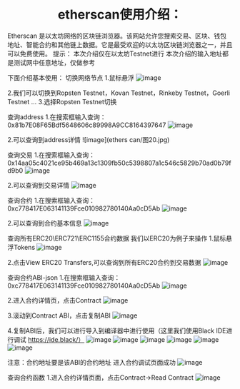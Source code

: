 <h1 style="text-align: center;">etherscan使用介绍：</h1>

Etherscan 是以太坊网络的区块链浏览器。该网站允许您搜索交易、区块、钱包地址、智能合约和其他链上数据。它是最受欢迎的以太坊区块链浏览器之一，并且可以免费使用。
提示：
本次介绍仅在以太坊Testnet进行
本次介绍的输入地址都是测试网中任意地址，仅做参考

下面介绍基本使用：
切换网络节点
1.鼠标悬浮
![image](etherscan-screenshot/图片1.jpg)

2.我们可以切换到Ropsten Testnet，Kovan Testnet，Rinkeby Testnet，Goerli Testnet ...
3.选择Ropsten Testnet切换


查询address
1.在搜索框输入查询：0x81b7E08F65Bdf5648606c89998A9CC8164397647
![image](etherscan-screenshot/图2.jpg)


2.可以查询到address详情
![image](ethers can/图20.jpg)

查询交易
1.在搜索框输入查询：
0x14aa05c4021ce95b469a13c1309fb50c5398807a1c546c5829b70ad0b79fd9b0
![image](etherscan-screen/图3.jpg)


2.可以查询到交易详情
![image](etherscan-screenshot/图4.jpg)


查询合约
1.在搜索框输入查询：0xc778417E063141139Fce010982780140Aa0cD5Ab
![image](etherscan-screenshot/图5.jpg)

2.可以查询到合约基本信息
![image](etherscan-screenshot/图6.jpg)

查询所有ERC20\ERC721\ERC1155合约数据
我们以ERC20为例子来操作
1.鼠标悬浮Tokens
![image](etherscan-screenshot/图7.jpg)


2.点击View ERC20 Transfers,可以查询到所有ERC20合约到交易数据
![image](etherscan-screenshot/图8.jpg)



查询合约ABI-json
1.在搜索框输入查询：0xc778417E063141139Fce010982780140Aa0cD5Ab
![image](etherscan-screenshot/图9.jpg)


2.进入合约详情页，点击Contract
![image](etherscan-screenshot/图10.jpg)


3.滚动到Contract ABI，点击复制ABI
![image](etherscan-screenshot/图11.jpg)


4.复制ABI后，我们可以进行导入到编译器中进行使用（这里我们使用Black IDE进行调试 https://ide.black/）
![image](etherscan-screenshot/图12.jpg)
![image](etherscan-screenshot/图13.jpg)
![image](etherscan-screenshot/图14.jpg)
![image](etherscan-screenshot/图15.jpg)
![image](etherscan-screenshot/图16.jpg)
![image](etherscan-screenshot/图17.jpg)






注意：合约地址要是该ABI的合约地址
进入合约调试页面成功
![image](etherscan-screenshot/图18.jpg)


查询合约函数
1.进入合约详情页面，点击Contract->Read Contract
![image](etherscan-screenshot/图19.jpg)


